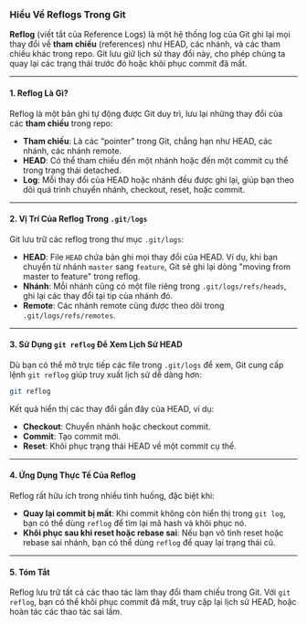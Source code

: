 ### Hiểu Về Reflogs Trong Git

**Reflog** (viết tắt của Reference Logs) là một hệ thống log của Git ghi lại mọi thay đổi về **tham chiếu** (references) như HEAD, các nhánh, và các tham chiếu khác trong repo. Git lưu giữ lịch sử thay đổi này, cho phép chúng ta quay lại các trạng thái trước đó hoặc khôi phục commit đã mất.

---

#### **1. Reflog Là Gì?**

Reflog là một bản ghi tự động được Git duy trì, lưu lại những thay đổi của các **tham chiếu** trong repo:

- **Tham chiếu**: Là các “pointer” trong Git, chẳng hạn như HEAD, các nhánh, các nhánh remote.
- **HEAD**: Có thể tham chiếu đến một nhánh hoặc đến một commit cụ thể trong trạng thái detached.
- **Log**: Mỗi thay đổi của HEAD hoặc nhánh đều được ghi lại, giúp bạn theo dõi quá trình chuyển nhánh, checkout, reset, hoặc commit.

---

#### **2. Vị Trí Của Reflog Trong `.git/logs`**

Git lưu trữ các reflog trong thư mục `.git/logs`:

- **HEAD**: File `HEAD` chứa bản ghi mọi thay đổi của HEAD. Ví dụ, khi bạn chuyển từ nhánh `master` sang `feature`, Git sẽ ghi lại dòng "moving from master to feature" trong reflog.
- **Nhánh**: Mỗi nhánh cũng có một file riêng trong `.git/logs/refs/heads`, ghi lại các thay đổi tại tip của nhánh đó.
- **Remote**: Các nhánh remote cũng được theo dõi trong `.git/logs/refs/remotes`.

---

#### **3. Sử Dụng `git reflog` Để Xem Lịch Sử HEAD**

Dù bạn có thể mở trực tiếp các file trong `.git/logs` để xem, Git cung cấp lệnh `git reflog` giúp truy xuất lịch sử dễ dàng hơn:

```bash
git reflog
```

Kết quả hiển thị các thay đổi gần đây của HEAD, ví dụ:

- **Checkout**: Chuyển nhánh hoặc checkout commit.
- **Commit**: Tạo commit mới.
- **Reset**: Khôi phục trạng thái HEAD về một commit cụ thể.

---

#### **4. Ứng Dụng Thực Tế Của Reflog**

Reflog rất hữu ích trong nhiều tình huống, đặc biệt khi:

- **Quay lại commit bị mất**: Khi commit không còn hiển thị trong `git log`, bạn có thể dùng `reflog` để tìm lại mã hash và khôi phục nó.
- **Khôi phục sau khi reset hoặc rebase sai**: Nếu bạn vô tình reset hoặc rebase sai nhánh, bạn có thể dùng `reflog` để quay lại trạng thái cũ.

---

#### **5. Tóm Tắt**

Reflog lưu trữ tất cả các thao tác làm thay đổi tham chiếu trong Git. Với `git reflog`, bạn có thể khôi phục commit đã mất, truy cập lại lịch sử HEAD, hoặc hoàn tác các thao tác sai lầm.
